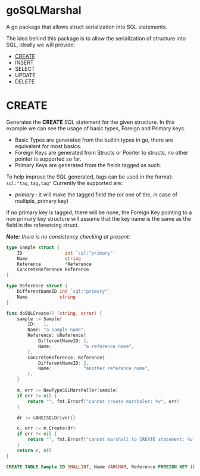 # goSQLMarshal
A go package that allows struct serialization into SQL statements.

The idea behind this package is to allow the serialization of structure into SQL, ideally we will provide:
 * [CREATE](#create)
 * INSERT
 * SELECT
 * UPDATE
 * DELETE

# CREATE

Generates the **CREATE** *SQL* statement for the given structure.
In this example we can see the usage of basic types, Foreign and Primary keys.

 * Basic Types are generated from the builtin types in go, there are equivalent for most basics.
 * Foreign Keys are generated from Structs or Pointer to structs, no other pointer is supported so far.
 * Primary Keys are generated from the fields tagged as such.

To help improve the SQL generated, tags can be used in the format: `sql:"tag,tag,tag"`
Currently the supported are:
 * *primary* : it will make the tagged field the (or one of the, in case of multiple,  primary key)

If no primary key is tagged, there will be none, the Foreign Key pointing to a non primary key structure 
will assume that the key name is the same as the field in the referencing struct.

***Note:** there is no consistency checking at present:*

```go
type Sample struct {
	ID                int `sql:"primary"`
	Name              string
	Reference         *Reference
	ConcreteReference Reference
}

type Reference struct {
	DifferentNameID int `sql:"primary"`
	Name            string
}

func doSQLCreate() (string, error) {
	sample := Sample{
		ID:   1,
		Name: "a sample name",
		Reference: &Reference{
			DifferentNameID: 1,
			Name:            "a reference name",
		},
		ConcreteReference: Reference{
			DifferentNameID: 2,
			Name:            "another reference name",
		},
	}

	m, err := NewTypeSQLMarshaller(sample)
	if err != nil {
		return "", fmt.Errorf("cannot create marshaler: %v", err)
	}

	dr := &ANSISQLDriver{}

	c, err := m.Create(dr)
	if err != nil {
		return "", fmt.Errorf("cannot marshall to CREATE statement: %v", err)
	}
	return c, nil
}
```
```sql
CREATE TABLE Sample ID SMALLINT, Name VARCHAR, Reference FOREIGN KEY (DifferentNameID) REFERENCES Reference (DifferentNameID) ON DELETE CASCADE ON UPDATE CASCADE, ConcreteReference FOREIGN KEY (DifferentNameID) REFERENCES Reference (DifferentNameID) ON DELETE CASCADE ON UPDATE CASCADE, PRIMARY KEY (ID);
```
